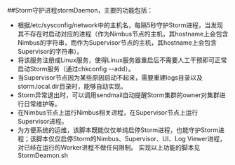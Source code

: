 ##Storm守护进程stormDaemon，主要的功能包括：

- 	根据/etc/sysconfig/network中的主机名，每隔5秒守护Storm进程，当发现其不存在时启动对应的进程（作为Nimbus节点的主机，其hostname上会包含Nimbus的字符串，而作为Supervisor节点的主机，其hostname上会包含Supervisor的字符串）。
- 	将该服务注册成Linux服务，使得Linux服务器重启后不需要人工干预即可正常启动Storm服务（通过chkconfig --add）。
- 	当Supervisor节点因为某些原因启动不起来，需要重建logs目录以及storm.local.dir目录时，能够自动实现。
- 	Storm异常退出时，可以调用sendmail自动提醒Storm集群的owner对集群进行日常维护等。
- 	在Nimbus节点上运行Nimbus相关进程，在Supervisor节点上运行Supervisor进程。
- 	为方便系统的运维，该脚本既能仅仅单纯启停Storm进程，也能守护Storm进程；该脚本仅仅启停Storm的Nimbus、Supervisor、UI、Log Viewer进程，对已经在运行的Worker进程不做任何限制。
实现以上功能的脚本见StormDeamon.sh

